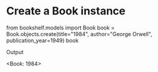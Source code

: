 # Create a Book instance

from bookshelf.models import Book
book = Book.objects.create(title="1984", author="George Orwell", publication_year=1949)
book

Output

<Book: 1984>
